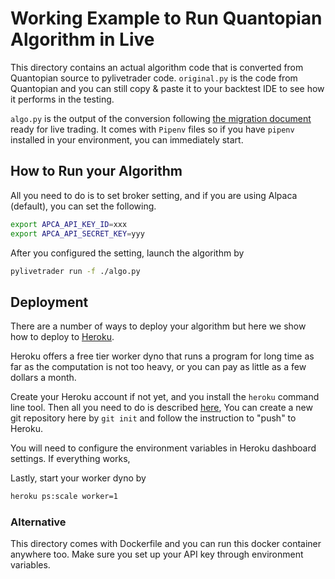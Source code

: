 # Working Example to Run Quantopian Algorithm in Live

This directory contains an actual algorithm code that is converted
from Quantopian source to pylivetrader code. `original.py` is
the code from Quantopian and you can still copy & paste it
to your backtest IDE to see how it performs in the testing.

`algo.py` is the output of the conversion following
[the migration document](../../migration.md) ready for
live trading. It comes with `Pipenv` files so if you have
`pipenv` installed in your environment, you can immediately
start.


## How to Run your Algorithm
All you need to do is to set broker setting, and if you are
using Alpaca (default), you can set the following.

```sh
export APCA_API_KEY_ID=xxx
export APCA_API_SECRET_KEY=yyy
```

After you configured the setting, launch the algorithm by

```sh
pylivetrader run -f ./algo.py
```

## Deployment
There are a number of ways to deploy your algorithm but
here we show how to deploy to [Heroku](https://heroku.com).

Heroku offers a free tier worker dyno that runs a program
for long time as far as the computation is not too heavy,
or you can pay as little as a few dollars a month.

Create your Heroku account if not yet, and you install
the `heroku` command line tool. Then all you need to do is
described [here](https://devcenter.heroku.com/articles/git),
You can create a new git repository here by `git init`
and follow the instruction to "push" to Heroku.

You will need to configure the environment variables
in Heroku dashboard settings. If everything works,

Lastly, start your worker dyno by

```sh
heroku ps:scale worker=1
```

### Alternative
This directory comes with Dockerfile and you can run
this docker container anywhere too. Make sure
you set up your API key through environment variables.